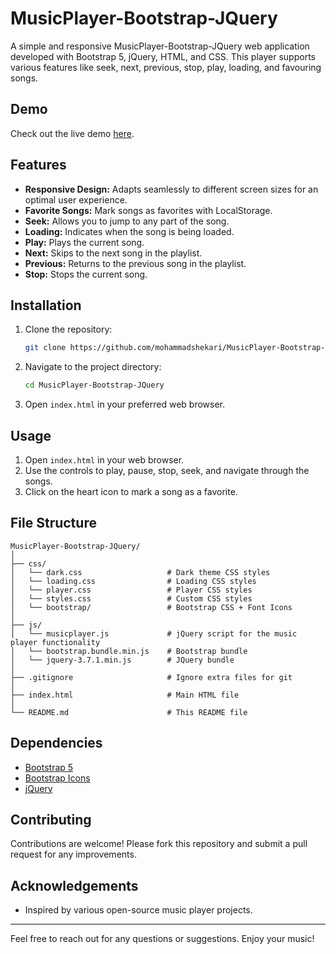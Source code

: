 # MusicPlayer-Bootstrap-JQuery

A simple and responsive MusicPlayer-Bootstrap-JQuery web application developed with Bootstrap 5, jQuery, HTML, and CSS.
This player
supports various features like seek, next, previous, stop, play, loading, and favouring songs.

## Demo

Check out the live demo [here](https://mohammadshekari.github.io/MusicPlayer-Bootstrap-JQuery/index.html).

## Features

- **Responsive Design:** Adapts seamlessly to different screen sizes for an optimal user experience.
- **Favorite Songs:** Mark songs as favorites with LocalStorage.
- **Seek:** Allows you to jump to any part of the song.
- **Loading:** Indicates when the song is being loaded.
- **Play:** Plays the current song.
- **Next:** Skips to the next song in the playlist.
- **Previous:** Returns to the previous song in the playlist.
- **Stop:** Stops the current song.

## Installation

1. Clone the repository:
    ```bash
    git clone https://github.com/mohammadshekari/MusicPlayer-Bootstrap-JQuery.git
    ```
2. Navigate to the project directory:
    ```bash
    cd MusicPlayer-Bootstrap-JQuery
    ```
3. Open `index.html` in your preferred web browser.

## Usage

1. Open `index.html` in your web browser.
2. Use the controls to play, pause, stop, seek, and navigate through the songs.
3. Click on the heart icon to mark a song as a favorite.

## File Structure

```
MusicPlayer-Bootstrap-JQuery/
│
├── css/
│   └── dark.css                   # Dark theme CSS styles
│   └── loading.css                # Loading CSS styles
│   └── player.css                 # Player CSS styles
│   └── styles.css                 # Custom CSS styles
│   └── bootstrap/                 # Bootstrap CSS + Font Icons
│
├── js/
│   └── musicplayer.js             # jQuery script for the music player functionality
│   └── bootstrap.bundle.min.js    # Bootstrap bundle
│   └── jquery-3.7.1.min.js        # JQuery bundle
│
├── .gitignore                     # Ignore extra files for git
│
├── index.html                     # Main HTML file
│
└── README.md                      # This README file
```

## Dependencies

- [Bootstrap 5](https://getbootstrap.com/)
- [Bootstrap Icons](https://icons.getbootstrap.com/)
- [jQuery](https://jquery.com/)

## Contributing

Contributions are welcome! Please fork this repository and submit a pull request for any improvements.

## Acknowledgements

- Inspired by various open-source music player projects.

---

Feel free to reach out for any questions or suggestions. Enjoy your music!